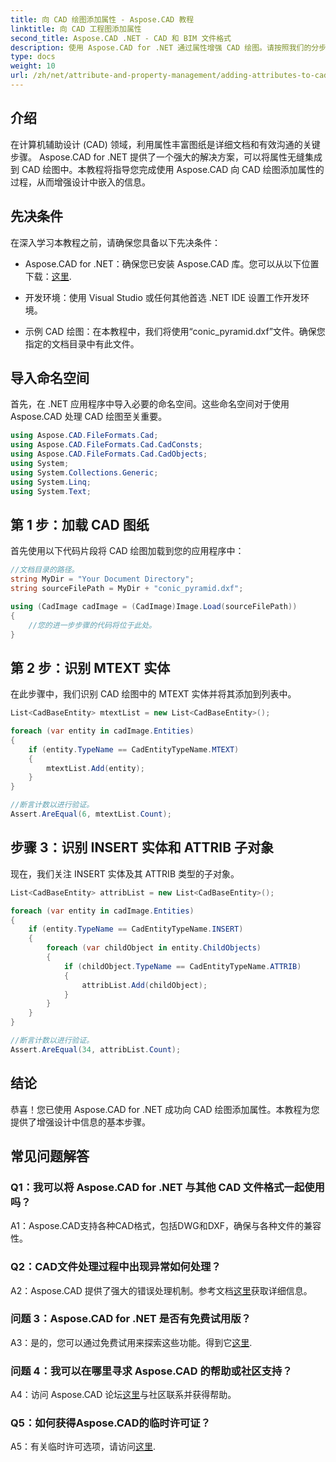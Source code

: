 ```yaml
---
title: 向 CAD 绘图添加属性 - Aspose.CAD 教程
linktitle: 向 CAD 工程图添加属性
second_title: Aspose.CAD .NET - CAD 和 BIM 文件格式
description: 使用 Aspose.CAD for .NET 通过属性增强 CAD 绘图。请按照我们的分步指南进行无缝集成。
type: docs
weight: 10
url: /zh/net/attribute-and-property-management/adding-attributes-to-cad-drawings/
---
```

## 介绍

在计算机辅助设计 (CAD) 领域，利用属性丰富图纸是详细文档和有效沟通的关键步骤。 Aspose.CAD for .NET 提供了一个强大的解决方案，可以将属性无缝集成到 CAD 绘图中。本教程将指导您完成使用 Aspose.CAD 向 CAD 绘图添加属性的过程，从而增强设计中嵌入的信息。

## 先决条件

在深入学习本教程之前，请确保您具备以下先决条件：

-  Aspose.CAD for .NET：确保您已安装 Aspose.CAD 库。您可以从以下位置下载：[这里](https://releases.aspose.com/cad/net/).

- 开发环境：使用 Visual Studio 或任何其他首选 .NET IDE 设置工作开发环境。

- 示例 CAD 绘图：在本教程中，我们将使用“conic_pyramid.dxf”文件。确保您指定的文档目录中有此文件。

## 导入命名空间

首先，在 .NET 应用程序中导入必要的命名空间。这些命名空间对于使用 Aspose.CAD 处理 CAD 绘图至关重要。

```csharp
using Aspose.CAD.FileFormats.Cad;
using Aspose.CAD.FileFormats.Cad.CadConsts;
using Aspose.CAD.FileFormats.Cad.CadObjects;
using System;
using System.Collections.Generic;
using System.Linq;
using System.Text;
```

## 第 1 步：加载 CAD 图纸

首先使用以下代码片段将 CAD 绘图加载到您的应用程序中：

```csharp
//文档目录的路径。
string MyDir = "Your Document Directory";
string sourceFilePath = MyDir + "conic_pyramid.dxf";

using (CadImage cadImage = (CadImage)Image.Load(sourceFilePath))
{
    //您的进一步步骤的代码将位于此处。
}
```

## 第 2 步：识别 MTEXT 实体

在此步骤中，我们识别 CAD 绘图中的 MTEXT 实体并将其添加到列表中。

```csharp
List<CadBaseEntity> mtextList = new List<CadBaseEntity>();

foreach (var entity in cadImage.Entities)
{
    if (entity.TypeName == CadEntityTypeName.MTEXT)
    {
        mtextList.Add(entity);
    }
}

//断言计数以进行验证。
Assert.AreEqual(6, mtextList.Count);
```

## 步骤 3：识别 INSERT 实体和 ATTRIB 子对象

现在，我们关注 INSERT 实体及其 ATTRIB 类型的子对象。

```csharp
List<CadBaseEntity> attribList = new List<CadBaseEntity>();

foreach (var entity in cadImage.Entities)
{
    if (entity.TypeName == CadEntityTypeName.INSERT)
    {
        foreach (var childObject in entity.ChildObjects)
        {
            if (childObject.TypeName == CadEntityTypeName.ATTRIB)
            {
                attribList.Add(childObject);
            }
        }
    }
}

//断言计数以进行验证。
Assert.AreEqual(34, attribList.Count);
```

## 结论

恭喜！您已使用 Aspose.CAD for .NET 成功向 CAD 绘图添加属性。本教程为您提供了增强设计中信息的基本步骤。

## 常见问题解答

### Q1：我可以将 Aspose.CAD for .NET 与其他 CAD 文件格式一起使用吗？

A1：Aspose.CAD支持各种CAD格式，包括DWG和DXF，确保与各种文件的兼容性。

### Q2：CAD文件处理过程中出现异常如何处理？

 A2：Aspose.CAD 提供了强大的错误处理机制。参考文档[这里](https://reference.aspose.com/cad/net/)获取详细信息。

### 问题 3：Aspose.CAD for .NET 是否有免费试用版？

 A3：是的，您可以通过免费试用来探索这些功能。得到它[这里](https://releases.aspose.com/).

### 问题 4：我可以在哪里寻求 Aspose.CAD 的帮助或社区支持？

 A4：访问 Aspose.CAD 论坛[这里](https://forum.aspose.com/c/cad/19)与社区联系并获得帮助。

### Q5：如何获得Aspose.CAD的临时许可证？

 A5：有关临时许可选项，请访问[这里](https://purchase.aspose.com/temporary-license/).